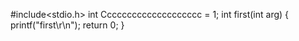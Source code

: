 #include<stdio.h>
int Cccccccccccccccccccc = 1;
int first(int arg)
{
	printf("first\r\n");
	return 0;
}